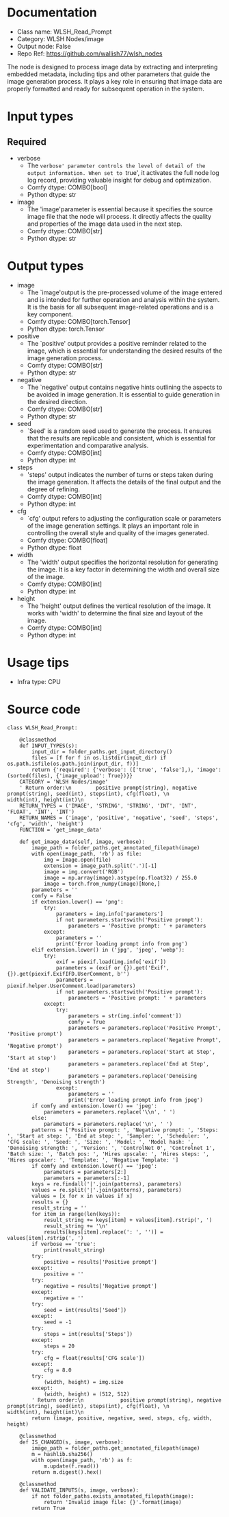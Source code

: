 # Documentation
- Class name: WLSH_Read_Prompt
- Category: WLSH Nodes/image
- Output node: False
- Repo Ref: https://github.com/wallish77/wlsh_nodes

The node is designed to process image data by extracting and interpreting embedded metadata, including tips and other parameters that guide the image generation process. It plays a key role in ensuring that image data are properly formatted and ready for subsequent operation in the system.

# Input types
## Required
- verbose
    - The `verbose' parameter controls the level of detail of the output information. When set to `true', it activates the full node log log record, providing valuable insight for debug and optimization.
    - Comfy dtype: COMBO[bool]
    - Python dtype: str
- image
    - The 'image'parameter is essential because it specifies the source image file that the node will process. It directly affects the quality and properties of the image data used in the next step.
    - Comfy dtype: COMBO[str]
    - Python dtype: str

# Output types
- image
    - The `image'output is the pre-processed volume of the image entered and is intended for further operation and analysis within the system. It is the basis for all subsequent image-related operations and is a key component.
    - Comfy dtype: COMBO[torch.Tensor]
    - Python dtype: torch.Tensor
- positive
    - The `positive' output provides a positive reminder related to the image, which is essential for understanding the desired results of the image generation process.
    - Comfy dtype: COMBO[str]
    - Python dtype: str
- negative
    - The `negative' output contains negative hints outlining the aspects to be avoided in image generation. It is essential to guide generation in the desired direction.
    - Comfy dtype: COMBO[str]
    - Python dtype: str
- seed
    - `Seed' is a random seed used to generate the process. It ensures that the results are replicable and consistent, which is essential for experimentation and comparative analysis.
    - Comfy dtype: COMBO[int]
    - Python dtype: int
- steps
    - 'steps' output indicates the number of turns or steps taken during the image generation. It affects the details of the final output and the degree of refining.
    - Comfy dtype: COMBO[int]
    - Python dtype: int
- cfg
    - `cfg' output refers to adjusting the configuration scale or parameters of the image generation settings. It plays an important role in controlling the overall style and quality of the images generated.
    - Comfy dtype: COMBO[float]
    - Python dtype: float
- width
    - The 'width' output specifies the horizontal resolution for generating the image. It is a key factor in determining the width and overall size of the image.
    - Comfy dtype: COMBO[int]
    - Python dtype: int
- height
    - The 'height' output defines the vertical resolution of the image. It works with 'width' to determine the final size and layout of the image.
    - Comfy dtype: COMBO[int]
    - Python dtype: int

# Usage tips
- Infra type: CPU

# Source code
```
class WLSH_Read_Prompt:

    @classmethod
    def INPUT_TYPES(s):
        input_dir = folder_paths.get_input_directory()
        files = [f for f in os.listdir(input_dir) if os.path.isfile(os.path.join(input_dir, f))]
        return {'required': {'verbose': (['true', 'false'],), 'image': (sorted(files), {'image_upload': True})}}
    CATEGORY = 'WLSH Nodes/image'
    ' Return order:\n        positive prompt(string), negative prompt(string), seed(int), steps(int), cfg(float), \n        width(int), height(int)\n    '
    RETURN_TYPES = ('IMAGE', 'STRING', 'STRING', 'INT', 'INT', 'FLOAT', 'INT', 'INT')
    RETURN_NAMES = ('image', 'positive', 'negative', 'seed', 'steps', 'cfg', 'width', 'height')
    FUNCTION = 'get_image_data'

    def get_image_data(self, image, verbose):
        image_path = folder_paths.get_annotated_filepath(image)
        with open(image_path, 'rb') as file:
            img = Image.open(file)
            extension = image_path.split('.')[-1]
            image = img.convert('RGB')
            image = np.array(image).astype(np.float32) / 255.0
            image = torch.from_numpy(image)[None,]
        parameters = ''
        comfy = False
        if extension.lower() == 'png':
            try:
                parameters = img.info['parameters']
                if not parameters.startswith('Positive prompt'):
                    parameters = 'Positive prompt: ' + parameters
            except:
                parameters = ''
                print('Error loading prompt info from png')
        elif extension.lower() in ('jpg', 'jpeg', 'webp'):
            try:
                exif = piexif.load(img.info['exif'])
                parameters = (exif or {}).get('Exif', {}).get(piexif.ExifIFD.UserComment, b'')
                parameters = piexif.helper.UserComment.load(parameters)
                if not parameters.startswith('Positive prompt'):
                    parameters = 'Positive prompt: ' + parameters
            except:
                try:
                    parameters = str(img.info['comment'])
                    comfy = True
                    parameters = parameters.replace('Positive Prompt', 'Positive prompt')
                    parameters = parameters.replace('Negative Prompt', 'Negative prompt')
                    parameters = parameters.replace('Start at Step', 'Start at step')
                    parameters = parameters.replace('End at Step', 'End at step')
                    parameters = parameters.replace('Denoising Strength', 'Denoising strength')
                except:
                    parameters = ''
                    print('Error loading prompt info from jpeg')
        if comfy and extension.lower() == 'jpeg':
            parameters = parameters.replace('\\n', ' ')
        else:
            parameters = parameters.replace('\n', ' ')
        patterns = ['Positive prompt: ', 'Negative prompt: ', 'Steps: ', 'Start at step: ', 'End at step: ', 'Sampler: ', 'Scheduler: ', 'CFG scale: ', 'Seed: ', 'Size: ', 'Model: ', 'Model hash: ', 'Denoising strength: ', 'Version: ', 'ControlNet 0', 'Controlnet 1', 'Batch size: ', 'Batch pos: ', 'Hires upscale: ', 'Hires steps: ', 'Hires upscaler: ', 'Template: ', 'Negative Template: ']
        if comfy and extension.lower() == 'jpeg':
            parameters = parameters[2:]
            parameters = parameters[:-1]
        keys = re.findall('|'.join(patterns), parameters)
        values = re.split('|'.join(patterns), parameters)
        values = [x for x in values if x]
        results = {}
        result_string = ''
        for item in range(len(keys)):
            result_string += keys[item] + values[item].rstrip(', ')
            result_string += '\n'
            results[keys[item].replace(': ', '')] = values[item].rstrip(', ')
        if verbose == 'true':
            print(result_string)
        try:
            positive = results['Positive prompt']
        except:
            positive = ''
        try:
            negative = results['Negative prompt']
        except:
            negative = ''
        try:
            seed = int(results['Seed'])
        except:
            seed = -1
        try:
            steps = int(results['Steps'])
        except:
            steps = 20
        try:
            cfg = float(results['CFG scale'])
        except:
            cfg = 8.0
        try:
            (width, height) = img.size
        except:
            (width, height) = (512, 512)
        ' Return order:\n            positive prompt(string), negative prompt(string), seed(int), steps(int), cfg(float), \n            width(int), height(int)\n        '
        return (image, positive, negative, seed, steps, cfg, width, height)

    @classmethod
    def IS_CHANGED(s, image, verbose):
        image_path = folder_paths.get_annotated_filepath(image)
        m = hashlib.sha256()
        with open(image_path, 'rb') as f:
            m.update(f.read())
        return m.digest().hex()

    @classmethod
    def VALIDATE_INPUTS(s, image, verbose):
        if not folder_paths.exists_annotated_filepath(image):
            return 'Invalid image file: {}'.format(image)
        return True
```